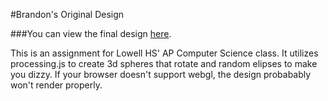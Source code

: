 #Brandon's Original Design

###You can view the final design [here](https://brlou-apcs.github.io/OriginalDesign).

This is an assignment for Lowell HS' AP Computer Science class. It utilizes processing.js to create 3d spheres that rotate and random elipses to make you dizzy. If your browser doesn't support webgl, the design probabably won't render properly.

